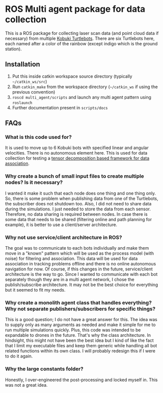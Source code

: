 ROS Multi agent package for data collection
===========================================

This is a ROS package for collecting laser scan data (and point cloud data if necessary) from multiple [Kobuki Turtlebots](https://www.turtlebot.com/turtlebot2/ "Turtlebot 2 link"). There are six Turtlebots here, each named after a color of the rainbow (except indigo which is the ground station).

Installation
------------

1. Put this inside catkin workspace source directory (typically `~/catkin_ws/src`)
2. Run `catkin_make` from the workspace directory (`~/catkin_ws` if using the previous convention)
3. `roscd multi_agent/scripts` and launch any multi agent pattern using `roslaunch`
4. Further documentation present in `scripts/docs`

FAQs
----

### What is this code used for?

It is used to move up to 6 Kobuki bots with specified linear and angular velocities. There is no autonomous element here. This is used for data collection for testing a [tensor decomposition based framework for data association](https://arc.aiaa.org/doi/abs/10.2514/6.2018-1134).

### Why create a bunch of small input files to create multiple nodes? Is it necessary?

I wanted it make it such that each node does one thing and one thing only. So, there is some problem when publishing data from one of the Turtlebots, the subscriber does not shutdown too. Also, I did not need to share data during the simulations. I just needed to store the data from each sensor. Therefore, no data sharing is required between nodes. In case there is some data that needs to be shared (filtering online and path planning for example), it is better to use a client/server architecture.

### Why not use service/client architecture in ROS?

The goal was to communicate to each bots individually and make them move in a "known" pattern which will be used as the process model (with noise) for filtering and association. This data will be used for data association in tracking problems offline and there is no online autonomous navigation for now. Of course, if this changes in the future, service/client architecture is the way to go. Since I wanted to communicate with each bot separately though they are in a multi agent network, I chose the publish/subscribe architecture. It may not be the best choice for everything but it seemed to fit my needs.

### Why create a monolith agent class that handles everything? Why not separate publishers/subscribers for specific things?

This is a good question; I do not have a great answer for this. The idea was to supply only as many arguments as needed and make it simple for me to run multiple simulations quickly. Plus, this code was intended to be expandable to drones in the future. That's why the class architecture. In hindsight, this might not have been the best idea but I kind of like the fact that I limit my executable files and keep them generic while handling all bot related functions within its own class. I will probably redesign this if I were to do it again.

### Why the large constants folder?

Honestly, I over-engineered the post-processing and locked myself in. This was not a great idea.
